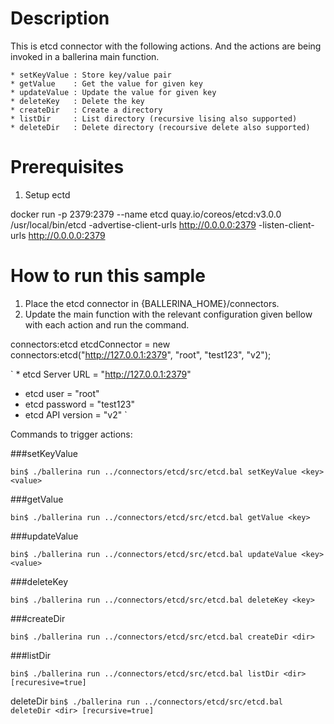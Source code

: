 Description
===========
This is etcd connector with the following actions. And the actions are being invoked in a ballerina main function.


    * setKeyValue : Store key/value pair
    * getValue    : Get the value for given key
    * updateValue : Update the value for given key
    * deleteKey   : Delete the key
    * createDir   : Create a directory
    * listDir     : List directory (recursive lising also supported)
    * deleteDir   : Delete directory (recoursive delete also supported)

Prerequisites
=============
1. Setup ectd

docker run -p 2379:2379 --name etcd quay.io/coreos/etcd:v3.0.0 /usr/local/bin/etcd -advertise-client-urls http://0.0.0.0:2379 -listen-client-urls http://0.0.0.0:2379

How to run this sample
======================

1. Place the etcd connector in  {BALLERINA_HOME}/connectors.
2. Update the main function with the relevant configuration given bellow with each action and run the command.

connectors:etcd etcdConnector = new connectors:etcd("http://127.0.0.1:2379", "root", "test123", "v2");
 

` * etcd Server URL = "http://127.0.0.1:2379"
  * etcd user = "root"
  * etcd password = "test123"
  * etcd API version = "v2"
`

Commands to trigger actions: 

###setKeyValue	

`bin$ ./ballerina run ../connectors/etcd/src/etcd.bal setKeyValue <key> <value>`

###getValue

`bin$ ./ballerina run ../connectors/etcd/src/etcd.bal getValue <key>`

###updateValue

`bin$ ./ballerina run ../connectors/etcd/src/etcd.bal updateValue <key> <value>`

###deleteKey

`bin$ ./ballerina run ../connectors/etcd/src/etcd.bal deleteKey <key>`

###createDir

`bin$ ./ballerina run ../connectors/etcd/src/etcd.bal createDir <dir>`

###listDir

`bin$ ./ballerina run ../connectors/etcd/src/etcd.bal listDir <dir> [recuresive=true]`

deleteDir
`bin$ ./ballerina run ../connectors/etcd/src/etcd.bal deleteDir <dir> [recursive=true]`
